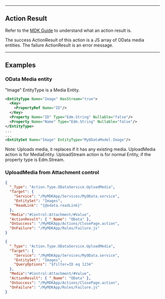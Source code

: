 
----
## Action Result
Refer to the [MDK Guide](https://help.sap.com/doc/f53c64b93e5140918d676b927a3cd65b/Cloud/en-US/docs-en/guides/getting-started/mdk/development/action-binding-and-result.html#action-results) to understand what an action result is.

The success ActionResult of this action is a JS array of OData media entities. The failure ActionResult is an error message.

----
## Examples

### OData Media entity

"Image" EntityType is a Media Entity.

```xml
<EntityType Name="Image" HasStream="true">
  <Key>
    <PropertyRef Name="ID"/>
  </Key>
  <Property Name="ID" Type="Edm.String" Nullable="false"/>
  <Property Name="Name" Type="Edm.String" Nullable="false"/>
</EntityType>
...
...
<EntitySet Name="Image" EntityType="MyODataModel.Image"/>
```
Note: Uploads media, it replaces if it has any existing media.
      UploadMedia action is for MediaEntity.
      UploadStream action is for normal Entity, if the property type is Edm.Stream.

### UploadMedia from Attachment control

```json
{
  "_Type": "Action.Type.ODataService.UploadMedia",
  "Target": {
    "Service": "/MyMDKApp/Services/MyOData.service",
    "EntitySet": "Images",
    "ReadLink": "{@odata.readLink}"
  },
  "Media":"#Control:Attachment/#Value",
  "ActionResult": { "_Name": "OData" },
  "OnSuccess": "/MyMDKApp/Actions/ClosePage.action",
  "OnFailure": "/MyMDKApp/Rules/Failure.js"
}

{
  "_Type": "Action.Type.ODataService.UploadMedia",
  "Target": {
    "Service": "/MyMDKApp/Services/MyOData.service",
    "EntitySet": "Images",
    "QueryOptions": "$filter=ID eq 1234"
  },
  "Media":"#Control:Attachment/#Value",
  "ActionResult": { "_Name": "OData" },
  "OnSuccess": "/MyMDKApp/Actions/ClosePage.action",
  "OnFailure": "/MyMDKApp/Rules/Failure.js"
}
```
